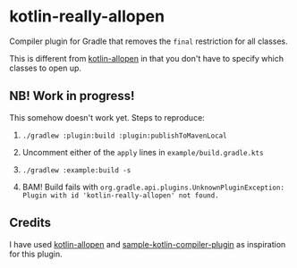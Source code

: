 kotlin-really-allopen
=====================

Compiler plugin for Gradle that removes the `final` restriction for all classes.

This is different from [kotlin-allopen](https://kotlinlang.org/docs/reference/compiler-plugins.html#all-open-compiler-plugin)
in that you don't have to specify which classes to open up.

NB! Work in progress!
---------------------

This somehow doesn't work yet.  Steps to reproduce:

1) `./gradlew :plugin:build :plugin:publishToMavenLocal`

2) Uncomment either of the `apply` lines in `example/build.gradle.kts`

3) `./gradlew :example:build -s`

4) BAM! Build fails with 
   `org.gradle.api.plugins.UnknownPluginException: Plugin with id 'kotlin-really-allopen' not found.`
    
Credits
-------

I have used [kotlin-allopen](https://github.com/JetBrains/kotlin/tree/master/plugins/allopen)
and [sample-kotlin-compiler-plugin](https://github.com/Takhion/sample-kotlin-compiler-plugin)
as inspiration for this plugin.
